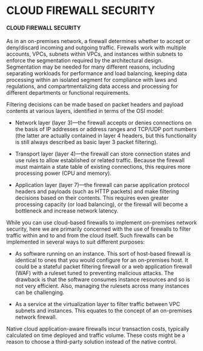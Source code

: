 # CLOUD FIREWALL SECURITY

#### CLOUD FIREWALL SECURITY

As in an on-premises network, a firewall determines whether to accept or deny/discard incoming and outgoing traffic. Firewalls work with multiple accounts, VPCs, subnets within VPCs, and instances within subnets to enforce the segmentation required by the architectural design. Segmentation may be needed for many different reasons, including separating workloads for performance and load balancing, keeping data processing within an isolated segment for compliance with laws and regulations, and compartmentalizing data access and processing for different departments or functional requirements.

Filtering decisions can be made based on packet headers and payload contents at various layers, identified in terms of the OSI model:

  
-   Network layer (layer 3)—the firewall accepts or denies connections on the basis of IP addresses or address ranges and TCP/UDP port numbers (the latter are actually contained in layer 4 headers, but this functionality is still always described as basic layer 3 packet filtering).
  
-   Transport layer (layer 4)—the firewall can store connection states and use rules to allow established or related traffic. Because the firewall must maintain a state table of existing connections, this requires more processing power (CPU and memory).
  
-   Application layer (layer 7)—the firewall can parse application protocol headers and payloads (such as HTTP packets) and make filtering decisions based on their contents. This requires even greater processing capacity (or load balancing), or the firewall will become a bottleneck and increase network latency.
  

While you can use cloud-based firewalls to implement on-premises network security, here we are primarily concerned with the use of firewalls to filter traffic within and to and from the cloud itself. Such firewalls can be implemented in several ways to suit different purposes:

  
-   As software running on an instance. This sort of host-based firewall is identical to ones that you would configure for an on-premises host. It could be a stateful packet filtering firewall or a web application firewall (WAF) with a ruleset tuned to preventing malicious attacks. The drawback is that the software consumes instance resources and so is not very efficient. Also, managing the rulesets across many instances can be challenging.
  
-   As a service at the virtualization layer to filter traffic between VPC subnets and instances. This equates to the concept of an on-premises network firewall.
  

Native cloud application-aware firewalls incur transaction costs, typically calculated on time deployed and traffic volume. These costs might be a reason to choose a third-party solution instead of the native control.